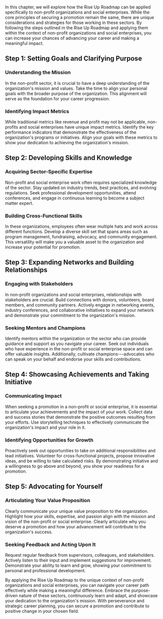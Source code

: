 
In this chapter, we will explore how the Rise Up Roadmap can be applied specifically to non-profit organizations and social enterprises. While the core principles of securing a promotion remain the same, there are unique considerations and strategies for those working in these sectors. By following the steps outlined in the Rise Up Roadmap and applying them within the context of non-profit organizations and social enterprises, you can increase your chances of advancing your career and making a meaningful impact.

Step 1: Setting Goals and Clarifying Purpose
--------------------------------------------

### Understanding the Mission

In the non-profit sector, it is crucial to have a deep understanding of the organization's mission and values. Take the time to align your personal goals with the broader purpose of the organization. This alignment will serve as the foundation for your career progression.

### Identifying Impact Metrics

While traditional metrics like revenue and profit may not be applicable, non-profits and social enterprises have unique impact metrics. Identify the key performance indicators that demonstrate the effectiveness of the organization's programs or initiatives. Align your goals with these metrics to show your dedication to achieving the organization's mission.

Step 2: Developing Skills and Knowledge
---------------------------------------

### Acquiring Sector-Specific Expertise

Non-profit and social enterprise work often requires specialized knowledge of the sector. Stay updated on industry trends, best practices, and evolving regulations. Seek professional development opportunities, attend conferences, and engage in continuous learning to become a subject matter expert.

### Building Cross-Functional Skills

In these organizations, employees often wear multiple hats and work across different functions. Develop a diverse skill set that spans areas such as program management, fundraising, advocacy, and community engagement. This versatility will make you a valuable asset to the organization and increase your potential for promotion.

Step 3: Expanding Networks and Building Relationships
-----------------------------------------------------

### Engaging with Stakeholders

In non-profit organizations and social enterprises, relationships with stakeholders are crucial. Build connections with donors, volunteers, board members, and community partners. Actively engage in networking events, industry conferences, and collaborative initiatives to expand your network and demonstrate your commitment to the organization's mission.

### Seeking Mentors and Champions

Identify mentors within the organization or the sector who can provide guidance and support as you navigate your career. Seek out individuals who have experience in the non-profit or social enterprise space and can offer valuable insights. Additionally, cultivate champions---advocates who can speak on your behalf and endorse your skills and contributions.

Step 4: Showcasing Achievements and Taking Initiative
-----------------------------------------------------

### Communicating Impact

When seeking a promotion in a non-profit or social enterprise, it is essential to articulate your achievements and the impact of your work. Collect data and success stories that demonstrate the positive outcomes resulting from your efforts. Use storytelling techniques to effectively communicate the organization's impact and your role in it.

### Identifying Opportunities for Growth

Proactively seek out opportunities to take on additional responsibilities and lead initiatives. Volunteer for cross-functional projects, propose innovative ideas, and be willing to take calculated risks. By demonstrating initiative and a willingness to go above and beyond, you show your readiness for a promotion.

Step 5: Advocating for Yourself
-------------------------------

### Articulating Your Value Proposition

Clearly communicate your unique value proposition to the organization. Highlight how your skills, expertise, and passion align with the mission and vision of the non-profit or social enterprise. Clearly articulate why you deserve a promotion and how your advancement will contribute to the organization's success.

### Seeking Feedback and Acting Upon It

Request regular feedback from supervisors, colleagues, and stakeholders. Actively listen to their input and implement suggestions for improvement. Demonstrate your ability to learn and grow, showing your commitment to personal and professional development.

By applying the Rise Up Roadmap to the unique context of non-profit organizations and social enterprises, you can navigate your career path effectively while making a meaningful difference. Embrace the purpose-driven nature of these sectors, continuously learn and adapt, and showcase your dedication to the organization's mission. With perseverance and strategic career planning, you can secure a promotion and contribute to positive change in your chosen field.
